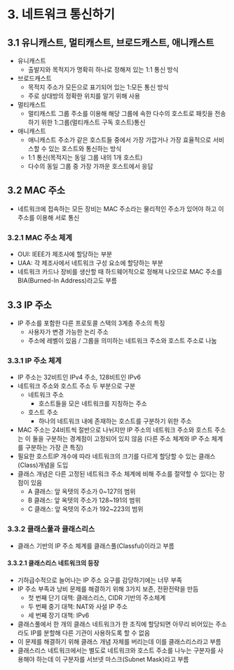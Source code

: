 # 3. 네트워크 통신하기

## 3.1 유니캐스트, 멀티캐스트, 브로드캐스트, 애니캐스트

-   유니캐스트
    -   출발지와 목적지가 명확히 하나로 정해져 있는 1:1 통신 방식
-   브로드캐스트
    -   목적지 주소가 모든으로 표기되어 있는 1:모든 통신 방식
    -   주로 상대방의 정확한 위치를 알기 위해 사용
-   멀티캐스트
    -   멀티캐스트 그룹 주소를 이용해 해당 그룹에 속한 다수의 호스트로 패킷을 전송하기 위한 1:그룹(멀티캐스트 구독 호스트)통신
-   애니캐스트
    -   애니캐스트 주소가 같은 호스트들 중에서 가장 가깝거나 가장 효율적으로 서비스할 수 있는 호스트와 통신하는 방식
    -   1:1 통신(목적지는 동일 그룹 내의 1개 호스트)
    -   다수의 동일 그룹 중 가장 가까운 호스트에서 응답

## 3.2 MAC 주소

-   네트워크에 접속하는 모든 장비는 MAC 주소라는 물리적인 주소가 있어야 하고 이 주소를 이용해 서로 통신

### 3.2.1 MAC 주소 체계

-   OUI: IEEE가 제조사에 할당하는 부분
-   UAA: 각 제조사에서 네트워크 구성 요소에 할당하는 부분
-   네트워크 카드나 장비를 생산할 때 하드웨어적으로 정해져 나오므로 MAC 주소를 BIA(Burned-In Address)라고도 부름

## 3.3 IP 주소

-   IP 주소를 포함한 다른 프로토콜 스택의 3계층 주소의 특징
    -   사용자가 변경 가능한 논리 주소
    -   주소에 레벨이 있음 / 그룹을 의미하는 네트워크 주소와 호스트 주소로 나눔

### 3.3.1 IP 주소 체계

-   IP 주소는 32비트인 IPv4 주소, 128비트인 IPv6
-   네트워크 주소와 호스트 주소 두 부분으로 구분
    -   네트워크 주소
        -   호스트들을 모은 네트워크를 지칭하는 주소
    -   호스트 주소
        -   하나의 네트워크 내에 존재하는 호스트를 구분하기 위한 주소
-   MAC 주소는 24비트씩 절반으로 나뉘지만 IP 주소의 네트워크 주소와 호스트 주소는 이 둘을 구분하는 경계점이 고정되어 있지 않음 (다른 주소 체계와 IP 주소 체계를 구분하는 가장 큰 특징)
-   필요한 호스트IP 개수에 따라 네트워크의 크기를 다르게 할당할 수 있는 클래스(Class)개념을 도입
-   클래스 개념은 다른 고정된 네트워크 주소 체계에 비해 주소를 절약할 수 있다는 장점이 있음
    -   A 클래스: 앞 옥텟의 주소가 0~127의 범위
    -   B 클래스: 앞 옥텟의 주소가 128~191의 범위
    -   C 클래스: 앞 옥텟의 주소가 192~223의 범위

### 3.3.2 클래스풀과 클래스리스

-   클래스 기반의 IP 주소 체계를 클래스풀(Classful)이라고 부름

#### 3.3.2.1 클래스리스 네트워크의 등장

-   기하급수적으로 늘어나는 IP 주소 요구를 감당하기에는 너무 부족
-   IP 주소 부족과 낭비 문제를 해결하기 위해 3가지 보존, 전환전략을 만듬
    -   첫 번째 단기 대책: 클래스리스, CIDR 기반의 주소체계
    -   두 번째 중기 대책: NAT와 사설 IP 주소
    -   세 번째 장기 대책: IPv6
-   클래스풀에서 한 개의 클래스 네트워크가 한 조직에 할당되면 아무리 비어있는 주소라도 IP를 분할해 다른 기관이 사용하도록 할 수 없음
-   이 문제를 해결하기 위해 클래스 개념 자체를 버리는데 이를 클래스리스라고 부름
-   클래스리스 네트워크에서는 별도로 네트워크와 호스트 주소를 나누는 구분자를 사용해야 하는데 이 구분자를 서브넷 마스크(Subnet Mask)라고 부름
